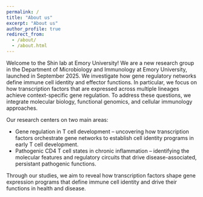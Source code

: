 ```yaml
---
permalink: /
title: "About us"
excerpt: "About us"
author_profile: true
redirect_from: 
  - /about/
  - /about.html
---
```


Welcome to the Shin lab at Emory University!  We are a new research group in the Department of Microbiology and Immunology at Emory University, launched in September 2025.  We investigate how gene regulatory networks define immune cell identity and effector functions.  In particular, we focus on how transcription factors that are expressed across multiple lineages achieve context-specific gene regulation.  To address these questions, we integrate molecular biology, functional genomics, and cellular immunology approaches.

Our research centers on two main areas:
* Gene regulation in T cell development – uncovering how transcription factors orchestrate gene networks to establish cell identity programs in early T cell development.
* Pathogenic CD4 T cell states in chronic inflammation – identifying the molecular features and regulatory circuits that drive disease-associated, persistant pathogenic functions.

Through our studies, we aim to reveal how transcription factors shape gene expression programs that define immune cell identity and drive their functions in health and disease.
